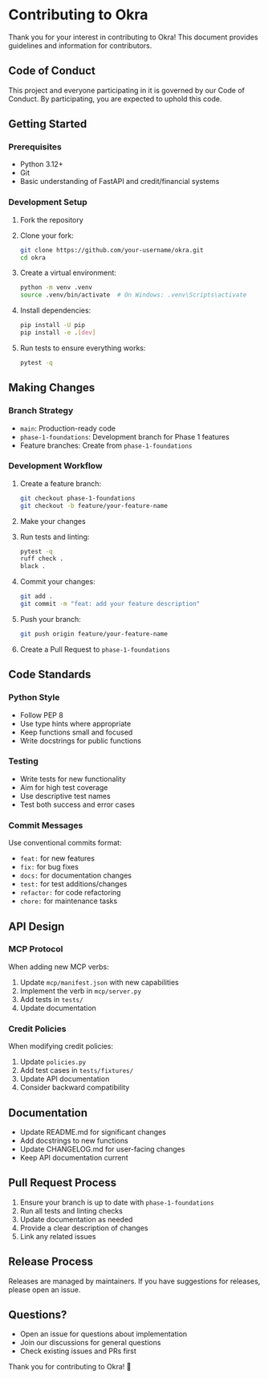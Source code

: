 # Contributing to Okra

Thank you for your interest in contributing to Okra! This document provides guidelines and information for contributors.

## Code of Conduct

This project and everyone participating in it is governed by our Code of Conduct. By participating, you are expected to uphold this code.

## Getting Started

### Prerequisites

- Python 3.12+
- Git
- Basic understanding of FastAPI and credit/financial systems

### Development Setup

1. Fork the repository
2. Clone your fork:
   ```bash
   git clone https://github.com/your-username/okra.git
   cd okra
   ```

3. Create a virtual environment:
   ```bash
   python -m venv .venv
   source .venv/bin/activate  # On Windows: .venv\Scripts\activate
   ```

4. Install dependencies:
   ```bash
   pip install -U pip
   pip install -e .[dev]
   ```

5. Run tests to ensure everything works:
   ```bash
   pytest -q
   ```

## Making Changes

### Branch Strategy

- `main`: Production-ready code
- `phase-1-foundations`: Development branch for Phase 1 features
- Feature branches: Create from `phase-1-foundations`

### Development Workflow

1. Create a feature branch:
   ```bash
   git checkout phase-1-foundations
   git checkout -b feature/your-feature-name
   ```

2. Make your changes
3. Run tests and linting:
   ```bash
   pytest -q
   ruff check .
   black .
   ```

4. Commit your changes:
   ```bash
   git add .
   git commit -m "feat: add your feature description"
   ```

5. Push your branch:
   ```bash
   git push origin feature/your-feature-name
   ```

6. Create a Pull Request to `phase-1-foundations`

## Code Standards

### Python Style

- Follow PEP 8
- Use type hints where appropriate
- Keep functions small and focused
- Write docstrings for public functions

### Testing

- Write tests for new functionality
- Aim for high test coverage
- Use descriptive test names
- Test both success and error cases

### Commit Messages

Use conventional commits format:
- `feat:` for new features
- `fix:` for bug fixes
- `docs:` for documentation changes
- `test:` for test additions/changes
- `refactor:` for code refactoring
- `chore:` for maintenance tasks

## API Design

### MCP Protocol

When adding new MCP verbs:
1. Update `mcp/manifest.json` with new capabilities
2. Implement the verb in `mcp/server.py`
3. Add tests in `tests/`
4. Update documentation

### Credit Policies

When modifying credit policies:
1. Update `policies.py`
2. Add test cases in `tests/fixtures/`
3. Update API documentation
4. Consider backward compatibility

## Documentation

- Update README.md for significant changes
- Add docstrings to new functions
- Update CHANGELOG.md for user-facing changes
- Keep API documentation current

## Pull Request Process

1. Ensure your branch is up to date with `phase-1-foundations`
2. Run all tests and linting checks
3. Update documentation as needed
4. Provide a clear description of changes
5. Link any related issues

## Release Process

Releases are managed by maintainers. If you have suggestions for releases, please open an issue.

## Questions?

- Open an issue for questions about implementation
- Join our discussions for general questions
- Check existing issues and PRs first

Thank you for contributing to Okra! 🎉
